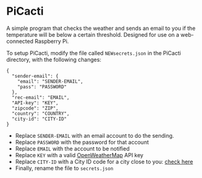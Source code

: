 # PiCacti

A simple program that checks the weather and sends an email to you if the temperature will be 
below a certain threshold. Designed for use on a web-connected Raspberry Pi.

To setup PiCacti, modify the file called `NEWsecrets.json` in the PiCacti directory, with the following changes:

    {
      "sender-email": {
        "email": "SENDER-EMAIL",
        "pass": "PASSWORD"
      },
      "rec-email": "EMAIL",
      "API-key": "KEY",
      "zipcode": "ZIP",
      "country": "COUNTRY",
      "city-id": "CITY-ID"
    }

- Replace `SENDER-EMAIL` with an email account to do the sending.
- Replace `PASSWORD` with the password for that account
- Replace `EMAIL` with the account to be notified
- Replace `KEY` with a valid [OpenWeatherMap](https://www.openweathermap.org/) API key
- Replace `CITY-ID` with a City ID code for a city close to you: [check here](http://openweathermap.org/help/city_list.txt)
- Finally, rename the file to `secrets.json`